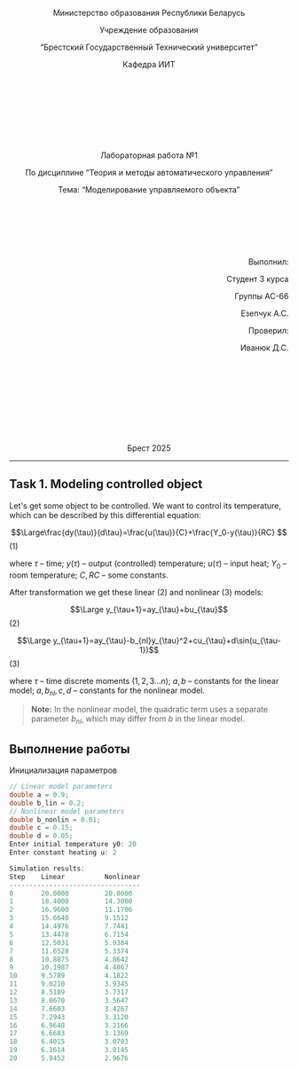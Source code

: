 <p align="center"> Министерство образования Республики Беларусь</p>
<p align="center">Учреждение образования</p>
<p align="center">“Брестский Государственный Технический университет”</p>
<p align="center">Кафедра ИИТ</p>
<br><br><br><br><br><br><br>
<p align="center">Лабораторная работа №1</p>
<p align="center">По дисциплине “Теория и методы автоматического управления”</p>
<p align="center">Тема: “Моделирование управляемого объекта”</p>
<br><br><br><br><br>
<p align="right">Выполнил:</p>
<p align="right">Студент 3 курса</p>
<p align="right">Группы АС-66</p>
<p align="right">Езепчук А.С.</p>
<p align="right">Проверил:</p>
<p align="right">Иванюк Д.С.</p>
<br><br><br><br><br><br><br><br>
<p align="center">Брест 2025</p>

---
## Task 1. Modeling controlled object
Let's get some object to be controlled. We want to control its temperature, which can be described by this differential equation:

$$\Large\frac{dy(\tau)}{d\tau}=\frac{u(\tau)}{C}+\frac{Y_0-y(\tau)}{RC} $$ (1)

where $\tau$ – time; $y(\tau)$ – output (controlled) temperature; $u(\tau)$ – input heat; $Y_0$ – room temperature; $C,RC$ – some constants.

After transformation we get these linear (2) and nonlinear (3) models:

$$\Large y_{\tau+1}=ay_{\tau}+bu_{\tau}$$ (2)

$$\Large y_{\tau+1}=ay_{\tau}-b_{nl}y_{\tau}^2+cu_{\tau}+d\sin(u_{\tau-1})$$ (3)

where $\tau$ – time discrete moments ($1,2,3{\dots}n$); $a,b$ – constants for the linear model; $a,b_{nl},c,d$ – constants for the nonlinear model.

> **Note:** In the nonlinear model, the quadratic term uses a separate parameter $b_{nl}$, which may differ from $b$ in the linear model.

## Выполнение работы
Инициализация параметров  
```cpp
// Linear model parameters
double a = 0.9;
double b_lin = 0.2;
// Nonlinear model parameters
double b_nonlin = 0.01;
double c = 0.15;
double d = 0.05;
Enter initial temperature y0: 20   
Enter constant heating u: 2

Simulation results:
Step    Linear          Nonlinear  
---------------------------------  
0       20.0000         20.0000    
1       18.4000         14.3000    
2       16.9600         11.1706    
3       15.6640         9.1512     
4       14.4976         7.7441     
5       13.4478         6.7154     
6       12.5031         5.9384     
7       11.6528         5.3374     
8       10.8875         4.8642     
9       10.1987         4.4867     
10      9.5789          4.1822     
11      9.0210          3.9345     
12      8.5189          3.7317     
13      8.0670          3.5647     
14      7.6603          3.4267     
15      7.2943          3.3120     
16      6.9648          3.2166     
17      6.6683          3.1369     
18      6.4015          3.0703     
19      6.1614          3.0145     
20      5.9452          2.9676
```